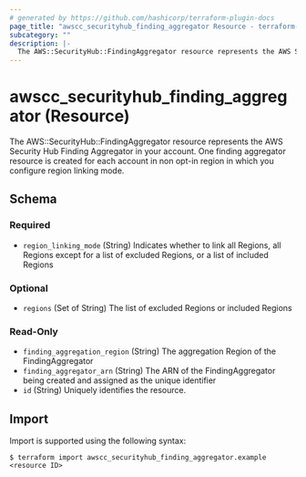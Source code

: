 ```yaml
---
# generated by https://github.com/hashicorp/terraform-plugin-docs
page_title: "awscc_securityhub_finding_aggregator Resource - terraform-provider-awscc"
subcategory: ""
description: |-
  The AWS::SecurityHub::FindingAggregator resource represents the AWS Security Hub Finding Aggregator in your account. One finding aggregator resource is created for each account in non opt-in region in which you configure region linking mode.
---
```


# awscc_securityhub_finding_aggregator (Resource)

The AWS::SecurityHub::FindingAggregator resource represents the AWS Security Hub Finding Aggregator in your account. One finding aggregator resource is created for each account in non opt-in region in which you configure region linking mode.



<!-- schema generated by tfplugindocs -->
## Schema

### Required

- `region_linking_mode` (String) Indicates whether to link all Regions, all Regions except for a list of excluded Regions, or a list of included Regions

### Optional

- `regions` (Set of String) The list of excluded Regions or included Regions

### Read-Only

- `finding_aggregation_region` (String) The aggregation Region of the FindingAggregator
- `finding_aggregator_arn` (String) The ARN of the FindingAggregator being created and assigned as the unique identifier
- `id` (String) Uniquely identifies the resource.

## Import

Import is supported using the following syntax:

```shell
$ terraform import awscc_securityhub_finding_aggregator.example <resource ID>
```

